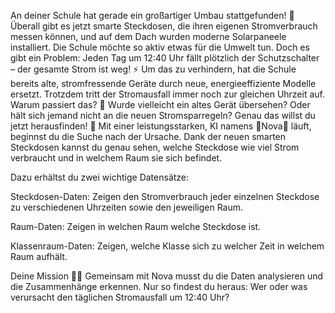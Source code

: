 An deiner Schule hat gerade ein großartiger Umbau stattgefunden! 🤩 Überall gibt es jetzt smarte Steckdosen, die ihren eigenen Stromverbrauch messen können, und auf dem Dach wurden moderne Solarpaneele installiert. Die Schule möchte so aktiv etwas für die Umwelt tun.
Doch es gibt ein Problem: Jeden Tag um 12:40 Uhr fällt plötzlich der Schutzschalter – der gesamte Strom ist weg! ⚡️ Um das zu verhindern, hat die Schule bereits alte, stromfressende Geräte durch neue, energieeffiziente Modelle ersetzt. Trotzdem tritt der Stromausfall immer noch zur gleichen Uhrzeit auf.
Warum passiert das? 🤔 Wurde vielleicht ein altes Gerät übersehen? Oder hält sich jemand nicht an die neuen Stromsparregeln?
Genau das willst du jetzt herausfinden! 🔎 Mit einer leistungsstarken, KI namens 💫Nova💫 läuft, beginnst du die Suche nach der Ursache. Dank der neuen smarten Steckdosen kannst du genau sehen, welche Steckdose wie viel Strom verbraucht und in welchem Raum sie sich befindet.

Dazu erhältst du zwei wichtige Datensätze:

Steckdosen-Daten:
Zeigen den Stromverbrauch jeder einzelnen Steckdose zu verschiedenen Uhrzeiten sowie den jeweiligen Raum.

Raum-Daten:
Zeigen in welchen Raum welche Steckdose ist.

Klassenraum-Daten:
Zeigen, welche Klasse sich zu welcher Zeit in welchem Raum aufhält.

Deine Mission 🕵️‍♂️
Gemeinsam mit Nova musst du die Daten analysieren und die Zusammenhänge erkennen. Nur so findest du heraus:
Wer oder was verursacht den täglichen Stromausfall um 12:40 Uhr?
